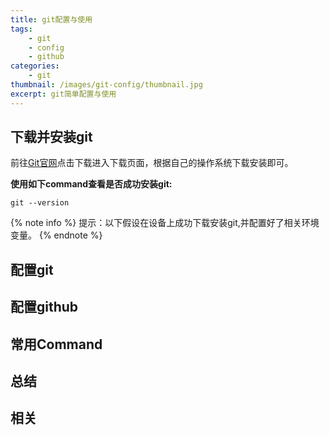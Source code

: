 ```yaml
---
title: git配置与使用
tags: 
    - git
    - config
    - github
categories: 
    - git
thumbnail: /images/git-config/thumbnail.jpg
excerpt: git简单配置与使用
---
```


## 下载并安装git

前往[Git官网](https://git-scm.com)点击下载进入下载页面，根据自己的操作系统下载安装即可。

**使用如下command查看是否成功安装git:**

```shell
git --version
```

{% note info %}
提示：以下假设在设备上成功下载安装git,并配置好了相关环境变量。
{% endnote %}

## 配置git

## 配置github

## 常用Command

## 总结

## 相关
